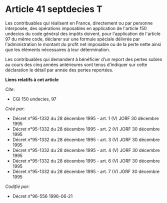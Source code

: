 # Article 41 septdecies T

Les contribuables qui réalisent en France, directement ou par personne interposée, des opérations imposables en application
de l'article 150 undecies du code général des impôts doivent, pour l'application de l'article 97 du même code, déclarer sur
une formule spéciale délivrée par l'administration le montant du profit net imposable ou de la perte nette ainsi que les
éléments nécessaires à leur détermination.

Les contribuables qui demandent à bénéficier d'un report des pertes subies au cours des cinq années antérieures sont tenus
d'indiquer sur cette déclaration le détail par année des pertes reportées.

**Liens relatifs à cet article**

_Cite_:

  - CGI 150 undecies, 97

_Créé par_:

  - Décret n°95-1332 du 28 décembre 1995 - art. 1 (V) JORF 30 décembre 1995
  - Décret n°95-1332 du 28 décembre 1995 - art. 2 (V) JORF 30 décembre 1995
  - Décret n°95-1332 du 28 décembre 1995 - art. 3 (V) JORF 30 décembre 1995
  - Décret n°95-1332 du 28 décembre 1995 - art. 4 (V) JORF 30 décembre 1995
  - Décret n°95-1332 du 28 décembre 1995 - art. 6 (V) JORF 30 décembre 1995
  - Décret n°95-1332 du 28 décembre 1995 - art. 7 (V) JORF 30 décembre 1995

_Codifié par_:

  - Décret n°96-556 1996-06-21
